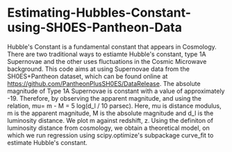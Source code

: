 # Estimating-Hubbles-Constant-using-SH0ES-Pantheon-Data
Hubble's Constant is a fundamental constant that appears in Cosmology. 
There are two traditional ways to estiamte Hubble's constant, type 1A Supernovae and the other uses fluctuations in the Cosmic Microwave background.
This code aims at using Supernovae data from the SH0ES+Pantheon dataset, which can be found online at https://github.com/PantheonPlusSH0ES/DataRelease.
The absolute magnitude of Type 1A Supernovae is constant with a value of approximately -19. 
Therefore, by observing the apparent magnitude, and using the relation, mu= m - M = 5 log(d_l / 10 parsec).
Here, mu is distance modulus,  m is the apparent magnitude, M is the absolute magnitude and d_l is the luminosity distance.
We plot m against redshift, z.
Using the definiton of luminosity distance from cosmology, we obtain a theoretical model, on which we run regression using scipy.optimize's subpackage curve_fit to estimate Hubble's constant.
